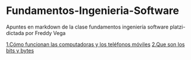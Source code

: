 # Fundamentos-Ingenieria-Software
Apuntes en markdown de la clase fundamentos ingeniería software platzi-dictada por Freddy Vega

[1.Cómo funcionan las computadoras y los teléfonos móviles](https://github.com/lcarloszapatag/Fundamentos-Ingenieria-Software/blob/main/Como-Funcionan-computadores-moviles.md)
[2.Que son los bits y bytes](https://github.com/lcarloszapatag/Fundamentos-Ingenieria-Software/blob/main/Qu%C3%A9-son-Bits-%20y-Bytes.md)
